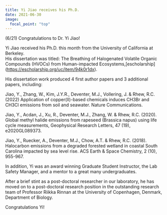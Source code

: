 ```yaml
---
title: Yi Jiao receives his Ph.D.
date: 2021-06-30
image:
  focal_point: "top"
---
```


(6/21) Congratulations to Dr. Yi Jiao!
<!--more-->

Yi Jiao received his Ph.D. this month from the University of California at Berkeley.  
His dissertation was titled: The Breathing of Halogenated Volatile Organic Compounds (HVOCs) from Human-impacted Ecosystems,[escholarship] (https://escholarship.org/uc/item/94k0r1dx).  


His dissertation work produced 4 first author papers and 3 additional papers, including:

Jiao, Y., Zhang, W., Kim, J.Y.R., Deventer, M.J., Vollering, J. & Rhew, R.C. (2022) Application of copper(II)-based chemicals induces CH3Br and CH3Cl emissions from soil and seawater. Nature Communications.

Jiao, Y., Acdan, J., Xu, R., Deventer, M.J., Zhang, W. & Rhew, R.C. (2020). Global methyl halide emissions from rapeseed (Brassica napus) using life cycle measurements, Geophysical Research Letters, 47 (19), e2020GL089373.   

Jiao, Y., Ruecker, A., Deventer, M.J., Chow, A.T. & Rhew, R.C. (2018). Halocarbon emissions from a degraded forested wetland in coastal South Carolina impacted by sea level rise. ACS Earth & Space Chemistry, 2 (10), 955-967.    

In addition, Yi was an award winning Graduate Student Instructor, the Lab Safety Manager, and a mentor to a great many undergraduates.  

After a brief stint as a post-doctoral researcher in our laboratory, he has moved on to a post-doctoral research position in the outstanding research team 
of Professor Riikka Rinnan at the University of Copenhagen, Denmark, Department of Biology. 

Congratulations Yi!

